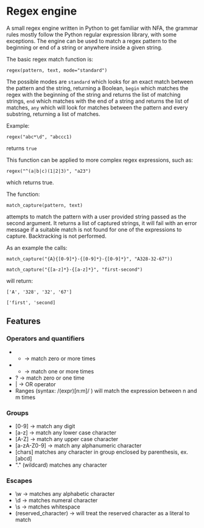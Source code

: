 # Regex engine 

A small regex engine written in Python to get familiar with NFA, the grammar rules mostly follow the Python regular expression library, with some exceptions. The engine can be used to match a regex pattern to the beginning or end of a string or anywhere inside a given string. 

The basic regex match function is:

```
regex(pattern, text, mode="standard")
```

The possible modes are `standard` which looks for an exact match between the pattern and the string, returning a Boolean, `begin` which matches the regex with the beginning of the string and returns the list of matching strings, `end` which matches with the end of a string and returns the list of matches, `any` which will look for matches between the pattern and every substring, returning a list of matches.

Example:

```
regex("abc*\d", "abccc1)
```
returns `true`

This function can be applied to more complex regex expressions, such as:
```
regex("^(a|b|c)(1|2|3)", "a23")
```
which returns true.

The function:
```
match_capture(pattern, text)
```

attempts to match the pattern with a user provided string passed as the second argument. It returns a list of captured strings, it will
fail with an error message if a suitable match is not found for one of the expressions to capture. Backtracking is not performed.

As an example the calls:
```
match_capture("{A}{[0-9]*}-{[0-9]*}-{[0-9]*}", "A328-32-67"))
```
```
match_capture("{[a-z]*}-{[a-z]*}", "first-second")
```
will return:
```
['A', '328', '32', '67']
```
```
['first', 'second]
```

## Features

### Operators and quantifiers
- * -> match zero or more times  
- + -> match one or more times
- ? -> match zero or one time
- | -> OR operator
- Ranges (syntax: /(expr)[n:m]/ ) will match the expression between n and m times

### Groups
- [0-9] -> match any digit 
- [a-z] -> match any lower case character
- [A-Z] -> match any upper case character
- [a-zA-Z0-9] -> match any alphanumeric character
- [chars] matches any character in group enclosed by parenthesis, ex. [abcd]
- "." (wildcard) matches any character

### Escapes
- \w -> matches any alphabetic character 
- \d -> matches numeral character
- \s -> matches whitespace
- \(reserved_character) -> will treat the reserved character as a literal to match


